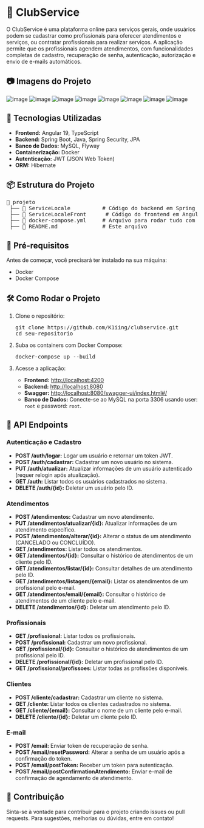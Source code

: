 <h1>📌 ClubService</h1>

<p>O ClubService é uma plataforma online para serviços gerais, onde usuários podem se cadastrar como profissionais para oferecer atendimentos e serviços, ou contratar profissionais para realizar serviços. A aplicação permite que os profissionais agendem atendimentos, com funcionalidades completas de cadastro, recuperação de senha, autenticação, autorização e envio de e-mails automáticos.</p>

<h2>📷 Imagens do Projeto</h2>

![image](https://github.com/user-attachments/assets/45e796a0-094a-4fa7-880c-bc51b531a9b1)
![image](https://github.com/user-attachments/assets/0a13d158-a5af-4f20-bb3e-8973c61ff85b)
![image](https://github.com/user-attachments/assets/b8774cb5-581e-40db-9b7e-fd6fbaecb7e0)
![image](https://github.com/user-attachments/assets/ac2a2e61-1e5d-4dd1-8c1a-60c5bfad34e1)
![image](https://github.com/user-attachments/assets/253796e6-0e8f-4a58-be42-4eaf89bc7ec6)
![image](https://github.com/user-attachments/assets/1d5a1a16-c58f-42e0-9a35-52e70c94100b)
![image](https://github.com/user-attachments/assets/15adbce7-30ed-4317-96d0-6ce1af50259a)
![image](https://github.com/user-attachments/assets/09720af0-f756-42a2-b6f8-e72ad7af9776)


<h2>🚀 Tecnologias Utilizadas</h2>
<ul>
    <li><strong>Frontend:</strong> Angular 19, TypeScript</li>
    <li><strong>Backend:</strong> Spring Boot, Java, Spring Security, JPA</li>
    <li><strong>Banco de Dados:</strong> MySQL, Flyway</li>
    <li><strong>Containerização:</strong> Docker</li>
    <li><strong>Autenticação:</strong> JWT (JSON Web Token)</li>
    <li><strong>ORM:</strong> Hibernate</li>
</ul>

<h2>📦 Estrutura do Projeto</h2>
<pre>
📂 projeto
 ├── 📂 ServiceLocale          # Código do backend em Spring Boot
 ├── 📂 ServiceLocaleFront      # Código do frontend em Angular
 ├── 📜 docker-compose.yml     # Arquivo para rodar tudo com Docker
 ├── 📜 README.md              # Este arquivo
</pre>

<h2>🔧 Pré-requisitos</h2>
<p>Antes de começar, você precisará ter instalado na sua máquina:</p>
<ul>
    <li>Docker</li>
    <li>Docker Compose</li>
</ul>

<h2>🛠️ Como Rodar o Projeto</h2>
<ol>
    <li>Clone o repositório:</li>
    <pre>git clone https://github.com/K1iing/clubservice.git
cd seu-repositorio</pre>
    <li>Suba os containers com Docker Compose:</li>
    <pre>docker-compose up --build</pre>
    <li>Acesse a aplicação:</li>
    <ul>
        <li><strong>Frontend:</strong> <a href="http://localhost:4200">http://localhost:4200</a></li>
        <li><strong>Backend:</strong> <a href="http://localhost:8080">http://localhost:8080</a></li>
        <li><strong>Swagger:</strong> <a href="http://localhost:8080/swagger-ui/index.html#/">http://localhost:8080/swagger-ui/index.html#/</a></li>
        <li><strong>Banco de Dados:</strong> Conecte-se ao MySQL na porta 3306 usando user: <code>root</code> e password: <code>root</code>.</li>
    </ul>
</ol>

<h2>📜 API Endpoints</h2>

<h3>Autenticação e Cadastro</h3>
<ul>
    <li><strong>POST /auth/logar:</strong> Logar um usuário e retornar um token JWT.</li>
    <li><strong>POST /auth/cadastrar:</strong> Cadastrar um novo usuário no sistema.</li>
    <li><strong>PUT /auth/atualizar:</strong> Atualizar informações de um usuário autenticado (requer relogin após atualização).</li>
    <li><strong>GET /auth:</strong> Listar todos os usuários cadastrados no sistema.</li>
    <li><strong>DELETE /auth/{id}:</strong> Deletar um usuário pelo ID.</li>
</ul>

<h3>Atendimentos</h3>
<ul>
    <li><strong>POST /atendimentos:</strong> Cadastrar um novo atendimento.</li>
    <li><strong>PUT /atendimentos/atualizar/{id}:</strong> Atualizar informações de um atendimento específico.</li>
    <li><strong>POST /atendimentos/alterar/{id}:</strong> Alterar o status de um atendimento (CANCELADO ou CONCLUÍDO).</li>
    <li><strong>GET /atendimentos:</strong> Listar todos os atendimentos.</li>
    <li><strong>GET /atendimentos/{id}:</strong> Consultar o histórico de atendimentos de um cliente pelo ID.</li>
    <li><strong>GET /atendimentos/listar/{id}:</strong> Consultar detalhes de um atendimento pelo ID.</li>
    <li><strong>GET /atendimentos/listagem/{email}:</strong> Listar os atendimentos de um profissional pelo e-mail.</li>
    <li><strong>GET /atendimentos/email/{email}:</strong> Consultar o histórico de atendimentos de um cliente pelo e-mail.</li>
    <li><strong>DELETE /atendimentos/{id}:</strong> Deletar um atendimento pelo ID.</li>
</ul>

<h3>Profissionais</h3>
<ul>
    <li><strong>GET /profissional:</strong> Listar todos os profissionais.</li>
    <li><strong>POST /profissional:</strong> Cadastrar um novo profissional.</li>
    <li><strong>GET /profissional/{id}:</strong> Consultar o histórico de atendimentos de um profissional pelo ID.</li>
    <li><strong>DELETE /profissional/{id}:</strong> Deletar um profissional pelo ID.</li>
    <li><strong>GET /profissional/profissoes:</strong> Listar todas as profissões disponíveis.</li>
</ul>

<h3>Clientes</h3>
<ul>
    <li><strong>POST /cliente/cadastrar:</strong> Cadastrar um cliente no sistema.</li>
    <li><strong>GET /cliente:</strong> Listar todos os clientes cadastrados no sistema.</li>
    <li><strong>GET /cliente/{email}:</strong> Consultar o nome de um cliente pelo e-mail.</li>
    <li><strong>DELETE /cliente/{id}:</strong> Deletar um cliente pelo ID.</li>
</ul>

<h3>E-mail</h3>
<ul>
    <li><strong>POST /email:</strong> Enviar token de recuperação de senha.</li>
    <li><strong>POST /email/resetPassword:</strong> Alterar a senha de um usuário após a confirmação do token.</li>
    <li><strong>POST /email/postToken:</strong> Receber um token para autenticação.</li>
    <li><strong>POST /email/postConfirmationAtendimento:</strong> Enviar e-mail de confirmação de agendamento de atendimento.</li>
</ul>

<h2>🤝 Contribuição</h2>
<p>Sinta-se à vontade para contribuir para o projeto criando issues ou pull requests. Para sugestões, melhorias ou dúvidas, entre em contato!</p>

